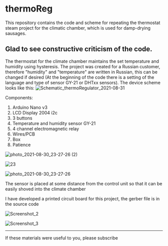 # thermoReg
This repository contains the code and scheme for repeating the thermostat steam project for the climatic chamber, which is used for damp-drying sausages.

Glad to see constructive criticism of the code.
----------------------------------------------------------------------
The thermostat for the climate chamber maintains the set temperature and humidity using hysteresis. The project was created for a Russian customer, therefore "humidity" and "temperature" are written in Russian, this can be changed if desired (At the beginning of the code there is a setting of the language and type of sensor GY-21 or DHTxx sensors). The device scheme looks like this:
![Schematic_thermoRegulator_2021-08-31](https://user-images.githubusercontent.com/66080483/131405625-526c3f9e-105f-40e0-a3dd-262c95d7d9cb.png)


Components:
1. Arduino Nano v3
2. LCD Display 2004 i2c
3. 3 buttons
4. Temperature and humidity sensor GY-21
5. 4 channel electromagnetic relay
6. Wires/PCB
7. Box
8. Patience 

![photo_2021-08-30_23-27-26 (2)](https://user-images.githubusercontent.com/66080483/131401637-1efc7748-a6ba-4daa-a6ec-16509663b7be.jpg)

![23](https://user-images.githubusercontent.com/66080483/131401718-eb4f93d9-33dd-42a0-a556-afeff1701743.jpg)

![photo_2021-08-30_23-27-26](https://user-images.githubusercontent.com/66080483/131401775-b594b9d8-a712-4753-addb-428571adad42.jpg)

The sensor is placed at some distance from the control unit so that it can be easily shoved into the climate chamber

I have developed a printed circuit board for this project, the gerber file is in the source code

![Screenshot_2](https://user-images.githubusercontent.com/66080483/131401967-4e46321c-ae81-42c4-93b8-c9d6cbb0f026.png)

![Screenshot_3](https://user-images.githubusercontent.com/66080483/131401972-cabb6f8a-0c40-46be-bcfe-1c32c723b161.png)

----------------------------------------------------------------------
If these materials were useful to you, please subscribe
